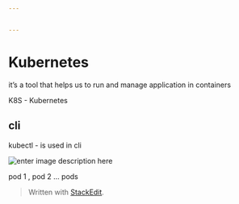 ```yaml
---


---
```


<h1 id="kubernetes">Kubernetes</h1>
<p>it’s a tool that helps us to run and manage application in containers</p>
<p>K8S - Kubernetes</p>
<h2 id="cli">cli</h2>
<p>kubectl - is used in cli</p>
<p><img src="https://www.cncf.io/wp-content/uploads/2020/09/Kubernetes-architecture-diagram-1-1.png" alt="enter image description here"></p>
<p>pod 1 , pod 2 … pods</p>
<blockquote>
<p>Written with <a href="https://stackedit.io/">StackEdit</a>.</p>
</blockquote>

